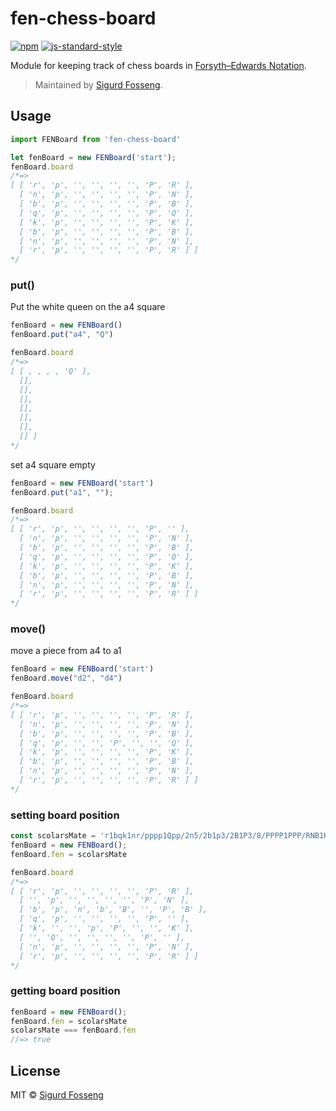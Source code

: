 # fen-chess-board

[![npm][npm-image]][npm-url]
[![js-standard-style][standard-style-image]][standard-style-url]

[npm-image]: https://img.shields.io/npm/v/fen-chess-board.svg?style=flat
[npm-url]: https://npmjs.org/package/fen-chess-board
[standard-style-image]: https://img.shields.io/badge/code%20style-standard-brightgreen.svg?style=flat
[standard-style-url]: https://github.com/feross/standard

Module for keeping track of chess boards in [Forsyth–Edwards Notation](https://en.wikipedia.org/wiki/Forsyth%E2%80%93Edwards_Notation).

> Maintained by [Sigurd Fosseng](https://github.com/laat).

## Usage

```javascript
import FENBoard from 'fen-chess-board'

let fenBoard = new FENBoard('start');
fenBoard.board
/*=>
[ [ 'r', 'p', '', '', '', '', 'P', 'R' ],
  [ 'n', 'p', '', '', '', '', 'P', 'N' ],
  [ 'b', 'p', '', '', '', '', 'P', 'B' ],
  [ 'q', 'p', '', '', '', '', 'P', 'Q' ],
  [ 'k', 'p', '', '', '', '', 'P', 'K' ],
  [ 'b', 'p', '', '', '', '', 'P', 'B' ],
  [ 'n', 'p', '', '', '', '', 'P', 'N' ],
  [ 'r', 'p', '', '', '', '', 'P', 'R' ] ]
*/
```

### put()
Put the white queen on the a4 square
```javascript
fenBoard = new FENBoard()
fenBoard.put("a4", "Q")

fenBoard.board
/*=>
[ [ , , , , 'Q' ],
  [],
  [],
  [],
  [],
  [],
  [],
  [] ]
*/
```

set a4 square empty
```javascript
fenBoard = new FENBoard('start')
fenBoard.put("a1", "");

fenBoard.board
/*=>
[ [ 'r', 'p', '', '', '', '', 'P', '' ],
  [ 'n', 'p', '', '', '', '', 'P', 'N' ],
  [ 'b', 'p', '', '', '', '', 'P', 'B' ],
  [ 'q', 'p', '', '', '', '', 'P', 'Q' ],
  [ 'k', 'p', '', '', '', '', 'P', 'K' ],
  [ 'b', 'p', '', '', '', '', 'P', 'B' ],
  [ 'n', 'p', '', '', '', '', 'P', 'N' ],
  [ 'r', 'p', '', '', '', '', 'P', 'R' ] ]
*/
```

### move()
move a piece from a4 to a1
```javascript
fenBoard = new FENBoard('start')
fenBoard.move("d2", "d4")

fenBoard.board
/*=>
[ [ 'r', 'p', '', '', '', '', 'P', 'R' ],
  [ 'n', 'p', '', '', '', '', 'P', 'N' ],
  [ 'b', 'p', '', '', '', '', 'P', 'B' ],
  [ 'q', 'p', '', '', 'P', '', '', 'Q' ],
  [ 'k', 'p', '', '', '', '', 'P', 'K' ],
  [ 'b', 'p', '', '', '', '', 'P', 'B' ],
  [ 'n', 'p', '', '', '', '', 'P', 'N' ],
  [ 'r', 'p', '', '', '', '', 'P', 'R' ] ]
*/
```

### setting board position
```javascript
const scolarsMate = 'r1bqk1nr/pppp1Qpp/2n5/2b1p3/2B1P3/8/PPPP1PPP/RNB1K1NR'
fenBoard = new FENBoard();
fenBoard.fen = scolarsMate

fenBoard.board
/*=>
[ [ 'r', 'p', '', '', '', '', 'P', 'R' ],
  [ '', 'p', '', '', '', '', 'P', 'N' ],
  [ 'b', 'p', 'n', 'b', 'B', '', 'P', 'B' ],
  [ 'q', 'p', '', '', '', '', 'P', '' ],
  [ 'k', '', '', 'p', 'P', '', '', 'K' ],
  [ '', 'Q', '', '', '', '', 'P', '' ],
  [ 'n', 'p', '', '', '', '', 'P', 'N' ],
  [ 'r', 'p', '', '', '', '', 'P', 'R' ] ]
*/
```

### getting board position
```javascript
fenBoard = new FENBoard();
fenBoard.fen = scolarsMate
scolarsMate === fenBoard.fen
//=> true
```

## License

MIT © [Sigurd Fosseng](https://github.com/laat)
